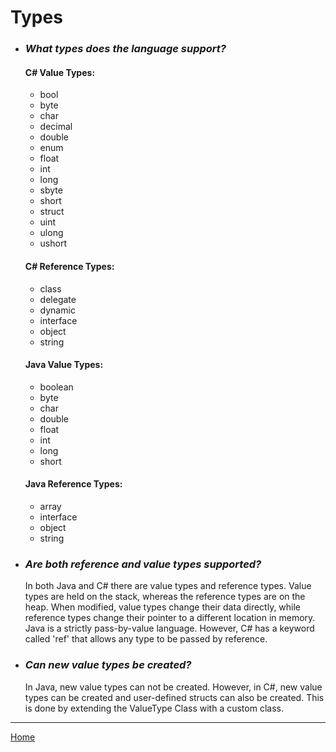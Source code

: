 # Types

* ### *What types does the language support?*
  #### C# Value Types:
  * bool
  * byte
  * char
  * decimal
  * double
  * enum
  * float
  * int
  * long
  * sbyte
  * short
  * struct
  * uint
  * ulong
  * ushort

  #### C# Reference Types:
  * class
  * delegate
  * dynamic
  * interface
  * object
  * string

  #### Java Value Types:
  * boolean
  * byte
  * char
  * double
  * float
  * int
  * long
  * short

  #### Java Reference Types:
  * array
  * interface
  * object
  * string

* ### *Are both reference and value types supported?*
  In both Java and C# there are value types and reference types.
  Value types are held on the stack, whereas the reference types are on the heap.
  When modified, value types change their data directly, while reference types change their pointer to a different location in memory.
  Java is a strictly pass-by-value language.
  However, C# has a keyword called 'ref' that allows any type to be passed by reference.

* ### *Can new value types be created?*
  In Java, new value types can not be created.
  However, in C#, new value types can be created and user-defined structs can also be created.
  This is done by extending the ValueType Class with a custom class.

---
[Home](../README.md)
